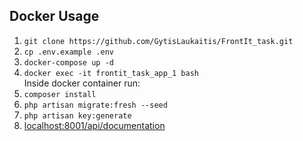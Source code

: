 

## Docker Usage

1. `git clone https://github.com/GytisLaukaitis/FrontIt_task.git`
2. `cp .env.example .env` 
3. `docker-compose up -d`
4. `docker exec -it frontit_task_app_1 bash`  
     Inside docker container run:
5. `composer install`
6. `php artisan migrate:fresh --seed`
7. `php artisan key:generate`
8.  [localhost:8001/api/documentation](localhost:8001/api/documentation)


